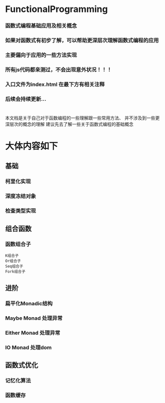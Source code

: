 # FunctionalProgramming
### 函数式编程基础应用及相关概念
### 如果对函数式有初步了解，可以帮助更深层次理解函数式编程的应用
### 主要偏向于应用的一些方法实现
### 所有js代码都亲测过，不会出现意外状况！！！
### 入口文件为index.html 在最下方有相关注释
### 后续会持续更新...

#
本文档是关于自己对于函数编程的一些理解跟一些常用方法、
并不涉及到一些更深层次的概念的理解 建议先去了解一些关于函数式编程的基础概念
# 大体内容如下
## 基础
  ### 柯里化实现
  ### 深度冻结对象
  ### 检查类型实现
## 组合函数
  ### 函数组合子 
    K组合子
    Or组合子
    Seq组合子
    Fork组合子
## 进阶
  ### 扁平化Monadic结构
  ### Maybe Monad 处理异常
  ### Either Monad 处理异常
  ### IO Monad 处理dom
## 函数式优化
  ### 记忆化算法
  ### 函数缓存
